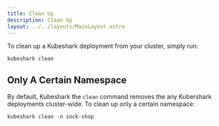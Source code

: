 ```yaml
---
title: Clean Up
description: Clean Up
layout: ../../layouts/MainLayout.astro
---
```


To clean up a Kubeshark deployment from your cluster, simply run:

```shell
kubeshark clean
```

## Only A Certain Namespace

By default, Kubeshark the `clean` command removes the any Kubershark deployments
cluster-wide. To clean up only a certain namespace:

```
kubeshark clean -n sock-shop
```
